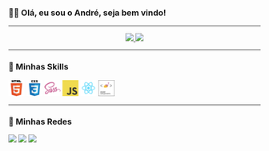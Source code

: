 ### 👨🏻 Olá, eu sou o André, seja bem vindo!

<hr>

<div align="center">
  <a href="https://github.com/MunrraMT">
    <img height="180em" src="https://github-readme-stats.vercel.app/api?username=MunrraMT&count_private=true&show_icons=true&theme=tokyonight&include_all_commits=true" />
    <img height="180em" src="https://github-readme-stats.vercel.app/api/top-langs/?username=MunrraMT&theme=tokyonight&layout=compact" />
  </a>
</div>

<hr>

### 🚀 Minhas Skills

<div>
  <code><img height="32" src="https://raw.githubusercontent.com/github/explore/80688e429a7d4ef2fca1e82350fe8e3517d3494d/topics/html/html.png" alt="HTML5"/></code>
  <code><img height="32" src="https://raw.githubusercontent.com/github/explore/80688e429a7d4ef2fca1e82350fe8e3517d3494d/topics/css/css.png" alt="CSS"/></code>
  <code><img height="32" src="https://raw.githubusercontent.com/github/explore/80688e429a7d4ef2fca1e82350fe8e3517d3494d/topics/sass/sass.png" alt="SASS"/></code>
  <code><img height="32" src="https://raw.githubusercontent.com/github/explore/80688e429a7d4ef2fca1e82350fe8e3517d3494d/topics/javascript/javascript.png" alt="Javascript"/></code>
  <code><img height="32" src="https://raw.githubusercontent.com/github/explore/80688e429a7d4ef2fca1e82350fe8e3517d3494d/topics/react/react.png" alt="React"/></code>
  <code><img height="32" src="https://raw.githubusercontent.com/github/explore/80688e429a7d4ef2fca1e82350fe8e3517d3494d/topics/styled-components/styled-components.png" alt="Styled-Components"/></code>
</div>

<hr>

### 🚀 Minhas Redes 

<div>
   <a href="https://www.linkedin.com/in/andr%C3%A9-rodrigues-86369544/" alt="Linkedin"><img src="https://img.shields.io/badge/linkedin-%230077B5.svg?style=for-the-badge&logo=linkedin&logoColor=white/" /></a>
   <a href="dev-asantos@outlook.com" alt="Outlook"><img src="https://img.shields.io/badge/Microsoft_Outlook-0078D4?style=for-the-badge&logo=microsoft-outlook&logoColor=white" /></a>
  <a href="https://api.whatsapp.com/send?phone=5565999965616" alt="WhatsApp"><img src="https://img.shields.io/badge/WhatsApp-25D366?style=for-the-badge&logo=whatsapp&logoColor=white"/></a>
</div>
